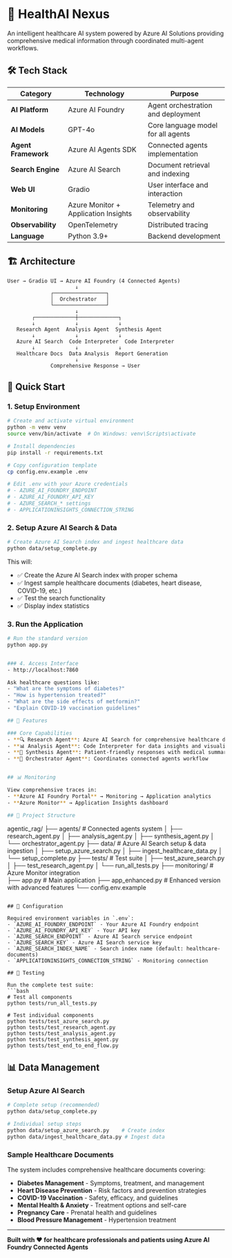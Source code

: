 # 🏥 HealthAI Nexus

An intelligent healthcare AI system powered by Azure AI Solutions providing comprehensive medical information through coordinated multi-agent workflows.

## 🛠️ Tech Stack

| Category | Technology | Purpose |
|----------|------------|---------|
| **AI Platform** | Azure AI Foundry | Agent orchestration and deployment |
| **AI Models** | GPT-4o | Core language model for all agents |
| **Agent Framework** | Azure AI Agents SDK | Connected agents implementation |
| **Search Engine** | Azure AI Search | Document retrieval and indexing |
| **Web UI** | Gradio | User interface and interaction |
| **Monitoring** | Azure Monitor + Application Insights | Telemetry and observability |
| **Observability** | OpenTelemetry | Distributed tracing |
| **Language** | Python 3.9+ | Backend development |

## 🏗️ Architecture

```
User → Gradio UI → Azure AI Foundry (4 Connected Agents)
                      ↓
              ┌─────────────────┐
              │  Orchestrator   │
              └─────────────────┘
                      ↓
        ┌─────────────┼─────────────┐
        ↓             ↓             ↓
   Research Agent  Analysis Agent  Synthesis Agent
        ↓             ↓             ↓
   Azure AI Search  Code Interpreter  Code Interpreter
        ↓             ↓             ↓
   Healthcare Docs  Data Analysis  Report Generation
                      ↓
              Comprehensive Response → User
```

## 🚀 Quick Start

### 1. Setup Environment
```bash
# Create and activate virtual environment
python -m venv venv
source venv/bin/activate  # On Windows: venv\Scripts\activate

# Install dependencies
pip install -r requirements.txt

# Copy configuration template
cp config.env.example .env

# Edit .env with your Azure credentials
# - AZURE_AI_FOUNDRY_ENDPOINT
# - AZURE_AI_FOUNDRY_API_KEY  
# - AZURE_SEARCH_* settings
# - APPLICATIONINSIGHTS_CONNECTION_STRING
```

### 2. Setup Azure AI Search & Data
```bash
# Create Azure AI Search index and ingest healthcare data
python data/setup_complete.py
```

This will:
- ✅ Create the Azure AI Search index with proper schema
- ✅ Ingest sample healthcare documents (diabetes, heart disease, COVID-19, etc.)
- ✅ Test the search functionality
- ✅ Display index statistics

### 3. Run the Application
```bash
# Run the standard version
python app.py


### 4. Access Interface
- http://localhost:7860

Ask healthcare questions like:
- "What are the symptoms of diabetes?"
- "How is hypertension treated?"
- "What are the side effects of metformin?"
- "Explain COVID-19 vaccination guidelines"

## 🎯 Features

### Core Capabilities
- **🔍 Research Agent**: Azure AI Search for comprehensive healthcare documents
- **📊 Analysis Agent**: Code Interpreter for data insights and visualizations  
- **📝 Synthesis Agent**: Patient-friendly responses with medical summaries
- **🎯 Orchestrator Agent**: Coordinates connected agents workflow


## 📊 Monitoring

View comprehensive traces in:
- **Azure AI Foundry Portal** → Monitoring → Application analytics
- **Azure Monitor** → Application Insights dashboard

## 📁 Project Structure

```
agentic_rag/
├── agents/              # Connected agents system
│   ├── research_agent.py
│   ├── analysis_agent.py
│   ├── synthesis_agent.py
│   └── orchestrator_agent.py
├── data/                # Azure AI Search setup & data ingestion
│   ├── setup_azure_search.py
│   ├── ingest_healthcare_data.py
│   └── setup_complete.py
├── tests/               # Test suite
│   ├── test_azure_search.py
│   ├── test_research_agent.py
│   └── run_all_tests.py
├── monitoring/          # Azure Monitor integration  
├── app.py              # Main application
├── app_enhanced.py     # Enhanced version with advanced features
└── config.env.example
```

## 🔧 Configuration

Required environment variables in `.env`:
- `AZURE_AI_FOUNDRY_ENDPOINT` - Your Azure AI Foundry endpoint
- `AZURE_AI_FOUNDRY_API_KEY` - Your API key
- `AZURE_SEARCH_ENDPOINT` - Azure AI Search service endpoint
- `AZURE_SEARCH_KEY` - Azure AI Search service key
- `AZURE_SEARCH_INDEX_NAME` - Search index name (default: healthcare-documents)
- `APPLICATIONINSIGHTS_CONNECTION_STRING` - Monitoring connection

## 🧪 Testing

Run the complete test suite:
```bash
# Test all components
python tests/run_all_tests.py

# Test individual components
python tests/test_azure_search.py
python tests/test_research_agent.py
python tests/test_analysis_agent.py
python tests/test_synthesis_agent.py
python tests/test_end_to_end_flow.py
```

## 📊 Data Management

### Setup Azure AI Search
```bash
# Complete setup (recommended)
python data/setup_complete.py

# Individual setup steps
python data/setup_azure_search.py    # Create index
python data/ingest_healthcare_data.py # Ingest data
```

### Sample Healthcare Documents
The system includes comprehensive healthcare documents covering:
- **Diabetes Management** - Symptoms, treatment, and management
- **Heart Disease Prevention** - Risk factors and prevention strategies  
- **COVID-19 Vaccination** - Safety, efficacy, and guidelines
- **Mental Health & Anxiety** - Treatment options and self-care
- **Pregnancy Care** - Prenatal health and guidelines
- **Blood Pressure Management** - Hypertension treatment

---

**Built with ❤️ for healthcare professionals and patients using Azure AI Foundry Connected Agents**